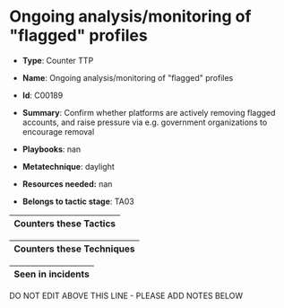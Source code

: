 # Ongoing analysis/monitoring of "flagged" profiles

* **Type**: Counter TTP

* **Name**: Ongoing analysis/monitoring of "flagged" profiles

* **Id**: C00189

* **Summary**: Confirm whether platforms are actively removing flagged accounts, and raise pressure via e.g. government organizations to encourage removal

* **Playbooks**: nan

* **Metatechnique**: daylight

* **Resources needed:** nan

* **Belongs to tactic stage**: TA03


| Counters these Tactics |
| ---------------------- |



| Counters these Techniques |
| ------------------------- |



| Seen in incidents |
| ----------------- |


DO NOT EDIT ABOVE THIS LINE - PLEASE ADD NOTES BELOW